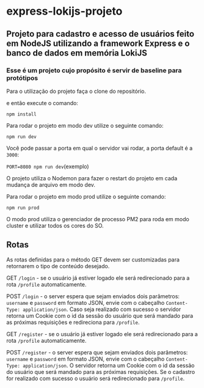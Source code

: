 # express-lokijs-projeto

## Projeto para cadastro e acesso de usuários feito em NodeJS utilizando a framework Express e o banco de dados em memória LokiJS

### Esse é um projeto cujo propósito é servir de baseline para protótipos

Para o utilização do projeto faça o clone do repositório.

e então execute o comando:

`npm install`

Para rodar o projeto em modo dev utilize o seguinte comando:

`npm run dev`

Você pode passar a porta em qual o servidor vai rodar, a porta default é a `3000`:

`PORT=8080 npm run dev`(exemplo)

O projeto utiliza o Nodemon para fazer o restart do projeto em cada mudança de arquivo em modo dev.

Para rodar o projeto em modo prod utilize o seguinte comando:

`npm run prod`

O modo prod utiliza o gerenciador de processo PM2 para roda em modo cluster e utilizar todos os cores do SO.

## Rotas

As rotas definidas para o método GET devem ser customizadas para retornarem o tipo de conteúdo desejado.

GET `/login` - se o usuário já estiver logado ele será redirecionado para a rota `/profile` automaticamente.

POST `/login` - o server espera que sejam enviados dois parâmetros: `username` e `password` em formato JSON, envie com o cabeçalho `Content-Type: application/json`. Caso seja realizado com sucesso o servidor retorna um Cookie com o id da sessão do usuário que será mandado para as próximas requisições e redireciona para `/profile`.

GET `/register` - se o usuário já estiver logado ele será redirecionado para a rota `/profile` automaticamente.

POST `/register` - o server espera que sejam enviados dois parâmetros: `username` e `password` em formato JSON, envie com o cabeçalho `Content-Type: application/json`. O servidor retorna um Cookie com o id da sessão do usuário que será mandado para as próximas requisições. Se o cadastro for realizado com sucesso o usuário será redirecionado para `/profile`.
